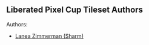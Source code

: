 ## Liberated Pixel Cup Tileset Authors

Authors:
- [Lanea Zimmerman (Sharm)](https://opengameart.org/user/1727)
